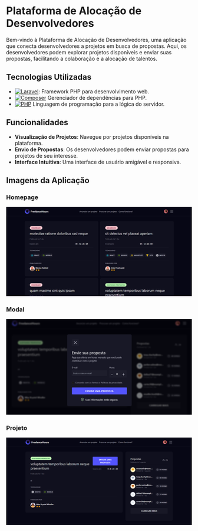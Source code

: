 # Plataforma de Alocação de Desenvolvedores

Bem-vindo à Plataforma de Alocação de Desenvolvedores, uma aplicação que conecta desenvolvedores a projetos em busca de propostas. Aqui, os desenvolvedores podem explorar projetos disponíveis e enviar suas propostas, facilitando a colaboração e a alocação de talentos.

## Tecnologias Utilizadas

- [![Laravel](https://img.shields.io/badge/-Laravel-EF3B2D?style=for-the-badge&logo=laravel&logoColor=white)](https://laravel.com/): Framework PHP para desenvolvimento web.
- [![Composer](https://img.shields.io/badge/-Composer-885630?style=for-the-badge&logo=composer&logoColor=white)](https://getcomposer.org/) Gerenciador de dependências para PHP.
- [![PHP](https://img.shields.io/badge/-PHP-6959CD?style=for-the-badge&logo=php&logoColor=white)](https://www.php.net/) Linguagem de programação para a lógica do servidor.

## Funcionalidades

- **Visualização de Projetos**: Navegue por projetos disponíveis na plataforma.
- **Envio de Propostas**: Os desenvolvedores podem enviar propostas para projetos de seu interesse.
- **Interface Intuitiva**: Uma interface de usuário amigável e responsiva.

## Imagens da Aplicação

### Homepage
![Homepage](img/homepage.png)

### Modal
![Modal](img/modal.png)

### Projeto
![Projeto](img/projeto.png)

